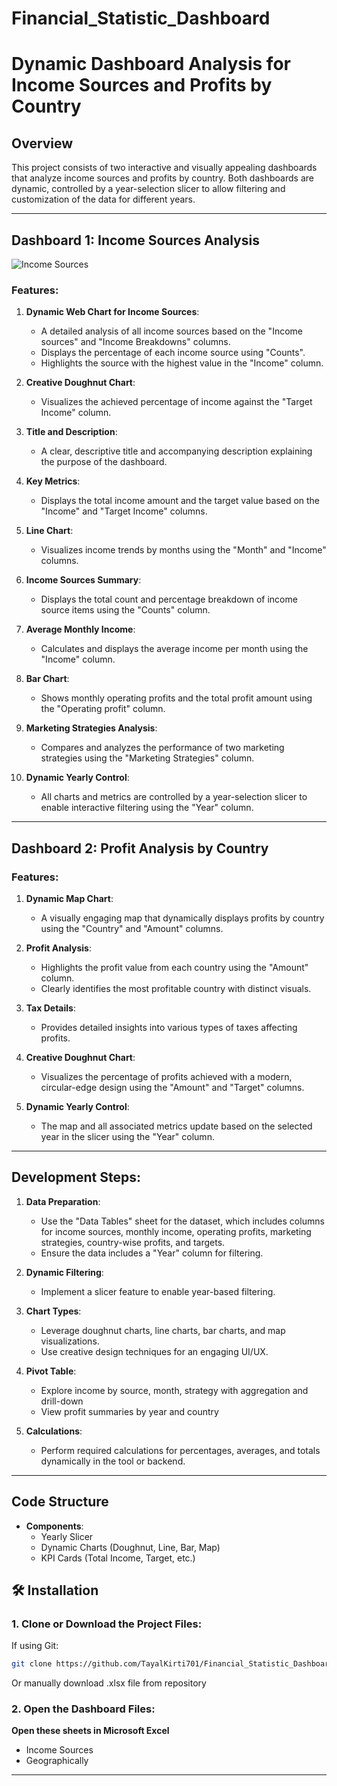 # Financial_Statistic_Dashboard


# Dynamic Dashboard Analysis for Income Sources and Profits by Country

## Overview
This project consists of two interactive and visually appealing dashboards that analyze income sources and profits by country. Both dashboards are dynamic, controlled by a year-selection slicer to allow filtering and customization of the data for different years.

---

## Dashboard 1: Income Sources Analysis
![Income Sources](https://github.com/TayalKirti701/Financial_Statistic_Dashboard/row/main/Images/Income_Source.png)
### Features:
1. **Dynamic Web Chart for Income Sources**:
   - A detailed analysis of all income sources based on the "Income sources" and "Income Breakdowns" columns.
   - Displays the percentage of each income source using "Counts".
   - Highlights the source with the highest value in the "Income" column.

2. **Creative Doughnut Chart**:
   - Visualizes the achieved percentage of income against the "Target Income" column.

3. **Title and Description**:
   - A clear, descriptive title and accompanying description explaining the purpose of the dashboard.

4. **Key Metrics**:
   - Displays the total income amount and the target value based on the "Income" and "Target Income" columns.

5. **Line Chart**:
   - Visualizes income trends by months using the "Month" and "Income" columns.

6. **Income Sources Summary**:
   - Displays the total count and percentage breakdown of income source items using the "Counts" column.

7. **Average Monthly Income**:
   - Calculates and displays the average income per month using the "Income" column.

8. **Bar Chart**:
   - Shows monthly operating profits and the total profit amount using the "Operating profit" column.

9. **Marketing Strategies Analysis**:
   - Compares and analyzes the performance of two marketing strategies using the "Marketing Strategies" column.

10. **Dynamic Yearly Control**:
    - All charts and metrics are controlled by a year-selection slicer to enable interactive filtering using the "Year" column.

---

## Dashboard 2: Profit Analysis by Country

### Features:
1. **Dynamic Map Chart**:
   - A visually engaging map that dynamically displays profits by country using the "Country" and "Amount" columns.

2. **Profit Analysis**:
   - Highlights the profit value from each country using the "Amount" column.
   - Clearly identifies the most profitable country with distinct visuals.

3. **Tax Details**:
   - Provides detailed insights into various types of taxes affecting profits.

4. **Creative Doughnut Chart**:
   - Visualizes the percentage of profits achieved with a modern, circular-edge design using the "Amount" and "Target" columns.

5. **Dynamic Yearly Control**:
   - The map and all associated metrics update based on the selected year in the slicer using the "Year" column.

---

## Development Steps:
1. **Data Preparation**:
   - Use the "Data Tables" sheet for the dataset, which includes columns for income sources, monthly income, operating profits, marketing strategies, country-wise profits, and targets.
   - Ensure the data includes a "Year" column for filtering.

2. **Dynamic Filtering**:
   - Implement a slicer feature to enable year-based filtering.

3. **Chart Types**:
   - Leverage doughnut charts, line charts, bar charts, and map visualizations.
   - Use creative design techniques for an engaging UI/UX.
  
4. **Pivot Table**:
    - Explore income by source, month, strategy with aggregation and drill-down
    - View profit summaries by year and country

4. **Calculations**:
   - Perform required calculations for percentages, averages, and totals dynamically in the tool or backend.

---

## Code Structure

- **Components**:
  - Yearly Slicer
  - Dynamic Charts (Doughnut, Line, Bar, Map)
  - KPI Cards (Total Income, Target, etc.)


## 🛠 Installation

### 1. Clone or Download the Project Files:
If using Git:
```bash
git clone https://github.com/TayalKirti701/Financial_Statistic_Dashboard.git
```

Or manually download .xlsx file from repository

### 2. Open the Dashboard Files:
  **Open these sheets in Microsoft Excel**
  - Income Sources
  - Geographically


---

